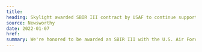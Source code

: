 ```yaml
---
title:
heading: Skylight awarded SBIR III contract by USAF to continue supporting BESPIN Design Studio
source: Newsworthy
date: 2022-01-07
href:
summary: We're honored to be awarded an SBIR III with the U.S. Air Force to continue supporting BESPIN's Design Studio, which grows BESPIN’s design capabilities by facilitating the development of user-centered products at scale. The Design Studio will also set the standard for various design disciplines in the U.S. Air Force and enable airmen designers through training and pairing.
---
```


